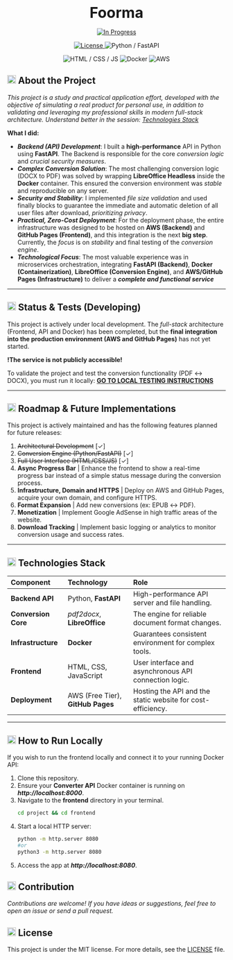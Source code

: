 <h1 align="center" style="transform: scale(1.2)">Foorma</h1>

<p align="center">
    <a href="run-local-test"> 
        <img src="https://img.shields.io/badge/STATUS-IN%20DEVELOPMENT-6A0DAD.svg?style=for-the-badge&logo=github&labelColor=555&logoColor=white" alt="In Progress">
    </a>
</p>

<p align="center">
    <a href="LICENSE">
        <img src="https://img.shields.io/badge/License-MIT-green.svg?style=for-the-badge" alt="License">
    </a>
    <img src="https://img.shields.io/badge/Language%20%26%20Framework-Python%20%7C%20FastAPI-512DA8.svg?style=for-the-badge&logo=python" alt="Python / FastAPI">
</p>

<p align="center">
    <img src="https://img.shields.io/badge/Stack-HTML%20%7C%20CSS%20%7C%20JS-F7DF1E.svg?style=for-the-badge&logo=javascript" alt="HTML / CSS / JS">
    <img src="https://img.shields.io/badge/Containerization-Docker-2496ED.svg?style=for-the-badge&logo=docker" alt="Docker">
    <img src="https://img.shields.io/badge/Server%20Host-AWS%20(Free%20Tier)-FF9900.svg?style=for-the-badge&logo=amazon-aws" alt="AWS">
</p>


<h2>
  <img src="" height="20">
  About the Project
</h2>

*This project is a study and practical application effort, developed with the objective of simulating a real product for personal use, in addition to validating and leveraging my professional skills in modern full-stack architecture.*
  *Understand better in the session: [Technologies Stack](#technologies-stack)*

**What I did:** 
  * ***Backend (API) Development***: I built a **high-performance** API in Python using **FastAPI**. The Backend is responsible for the core *conversion logic* and *crucial security measures*.
  * ***Complex Conversion Solution***: The most challenging conversion logic (DOCX to PDF) was solved by wrapping **LibreOffice Headless** inside the **Docker** container. This ensured the conversion environment was *stable* and reproducible on any server.
  * ***Security and Stability***: I implemented *file size validation* and used finally blocks to guarantee the immediate and automatic deletion of all user files after download, *prioritizing privacy*.
  * ***Practical, Zero-Cost Deployment***: For the deployment phase, the entire infrastructure was designed to be hosted on **AWS (Backend)** and **GitHub Pages (Frontend)**, and this integration is the next **big step**. Currently, the *focus* is on *stability* and final testing of the *conversion engine*.
  * ***Technological Focus***: The most valuable experience was in microservices orchestration, integrating **FastAPI (Backend)**, **Docker (Containerization)**, **LibreOffice (Conversion Engine)**, and **AWS/GitHub Pages (Infrastructure)** to deliver a ***complete and functional service***

---

<h2>
    <img src="" height="20"> Status & Tests (Developing)
</h2>

This project is actively under local development. The *full-stack* architecture (Frontend, API and Docker) has been completed, but the **final integration into the production environment (AWS and GitHub Pages)** has not yet started.

**!The service is not publicly accessible!**

To validate the project and test the conversion functionality (PDF ↔ DOCX), you must run it locally:
[**GO TO LOCAL TESTING INSTRUCTIONS**](#how-to-run-locally)

---

<h2>
    <img src="" height="20"> Roadmap & Future Implementations
</h2>

This project is actively maintained and has the following features planned for future releases:
1. ~~Architectural Development~~ [✓]
2. ~~Conversion Engine (Python/FastAPI)~~ [✓]
3. ~~Full User Interface (HTML/CSS/JS)~~ [✓]
4.  **Async Progress Bar** | Enhance the frontend to show a real-time progress bar instead of a simple status message during the conversion process.
5. **Infrastructure, Domain and HTTPS** | Deploy on AWS and GitHub Pages, acquire your own domain, and configure HTTPS.
6. **Format Expansion** | Add new conversions (ex: EPUB ↔ PDF).
7. **Monetization** | Implement Google AdSense in high traffic areas of the website.
8.  **Download Tracking** | Implement basic logging or analytics to monitor conversion usage and success rates.

---

<h2>
  <img src="" height="20">
  Technologies Stack
</h2>

| Component | Technology | Role |
| :--- | :--- | :--- |
| **Backend API** | Python, **FastAPI** | High-performance API server and file handling. |
| **Conversion Core**| *pdf2docx*, **LibreOffice** | The engine for reliable document format changes. |
| **Infrastructure** | **Docker** | Guarantees consistent environment for complex tools. |
| **Frontend** | HTML, CSS, JavaScript | User interface and asynchronous API connection logic. |
| **Deployment** | AWS (Free Tier), **GitHub Pages** | Hosting the API and the static website for cost-efficiency. |

---

<h2>
    <a id="run-local-test">
      <img src="" height="20">
      How to Run Locally
    </a>
</h2>

If you wish to run the frontend locally and connect it to your running Docker API:

1.  Clone this repository.
2.  Ensure your **Converter API** Docker container is running on ***http://localhost:8000***.
3.  Navigate to the **frontend** directory in your terminal.
    ```bash
    cd project && cd frontend
    ```
4.  Start a local HTTP server:
    ```bash
    python -m http.server 8080
    #or
    python3 -m http.server 8080
    ```
5.  Access the app at ***http://localhost:8080***.

<h2>
  <img src="" height="20">
  Contribution
</h2>

*Contributions are welcome! If you have ideas or suggestions, feel free to open an issue or send a pull request.*

<h2>
  <img src="" height="20">
  License
</h2>

This project is under the MIT license. For more details, see the [LICENSE](LICENSE) file.
